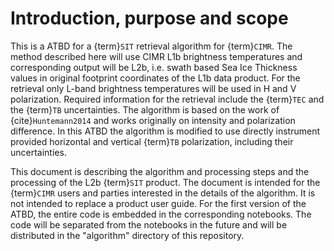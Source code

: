 # Introduction, purpose and scope

This is a ATBD for a {term}`SIT` retrieval algorithm for {term}`CIMR`. The method
described here will use CIMR L1b brightness temperatures and
corresponding output will be L2b, i.e. swath based Sea Ice Thickness values in
original footprint coordinates of the L1b data product. For the retrieval only L-band brightness temperatures will be used in H and V polarization. Required information for the
retrieval include the {term}`TEC` and the {term}`TB` uncertainties. The
algorithm is based on the work of {cite}`Huntemann2014` and works originally on
intensity and polarization difference. In this ATBD the algorithm is modified
to use directly instrument provided horizontal and vertical {term}`TB` polarization,
including their uncertainties. 

This document is describing the algorithm and processing steps and the
processing of the L2b {term}`SIT` product. The document is intended for the
{term}`CIMR` users and parties interested in the details of the algorithm. It
is not intended to replace a product user guide.  For the first version of the
ATBD, the entire code is embedded in the corresponding notebooks. The code will
be separated from the notebooks in the future and will be distributed in the
"algorithm" directory of this repository.






